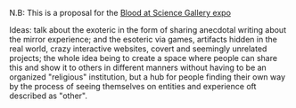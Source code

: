 N.B: This is a proposal for the [Blood at Science Gallery expo](http://rhizome.org/announce/opportunities/60388/view/)

Ideas: talk about the exoteric in the form of sharing anecdotal writing about the mirror experience; and the esoteric via games, artifacts hidden in the real world, crazy interactive websites, covert and seemingly unrelated projects; the whole idea being to create a space where people can share this and show it to others in different manners without having to be an organized "religious" institution, but a hub for people finding their own way by the process of seeing themselves on entities and experience oft described as "other". 
